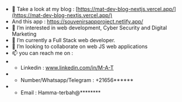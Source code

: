 - 👋 Take a look at my blog : [https://mat-dev-blog-nextjs.vercel.app/](https://mat-dev-blog-nextjs.vercel.app/) 
- And this app : https://souvenirsappproject.netlify.app/
- 👀 I’m interested in web development, Cyber Security and Digital Marketing 
- 🌱 I’m currently a Full Stack web developer.
- 💞️ I’m looking to collaborate on web JS web applications
- 📫 you can reach me on : 
- + Linkedin : www.linkedin.com/in/M-A-T
- + Number/Whatsapp/Telegram : +21656******
- + Email : Hamma-terbah@********

<!---
MarinosTBH/MarinosTBH is a ✨ special ✨ repository because its `README.md` (this file) appears on your GitHub profile.
You can click the Preview link to take a look at your changes.
--->
